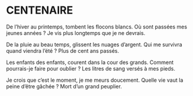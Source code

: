 # CENTENAIRE

De l’hiver au printemps, tombent les flocons blancs. Où sont passées mes jeunes années ? Je vis plus longtemps que je ne devrais.

De la pluie au beau temps, glissent les nuages d’argent. Qui me survivra quand viendra l’été ? Plus de cent ans passés.

Les enfants des enfants, courent dans la cour des grands. Comment pourrais-je faire pour oublier ? Les litres de sang versés à mes pieds.

Je crois que c’est le moment, je me meurs doucement. Quelle vie vaut la peine d’être gâchée ? Mort d’un grand peuplier.
